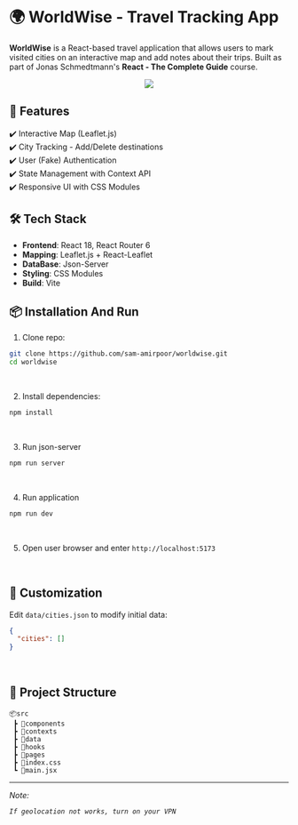 # 🌍 WorldWise - Travel Tracking App

**WorldWise** is a React-based travel application that allows users to mark visited cities on an interactive map and add notes about their trips. Built as part of Jonas Schmedtmann's **React - The Complete Guide** course.

<div align="center">
  <img src="./preview.gif" />
</div>

## 🚀 Features

✔️ Interactive Map (Leaflet.js)  
✔️ City Tracking - Add/Delete destinations  
✔️ User (Fake) Authentication     
✔️ State Management with Context API  
✔️ Responsive UI with CSS Modules

## 🛠 Tech Stack

- **Frontend**: React 18, React Router 6
- **Mapping**: Leaflet.js + React-Leaflet
- **DataBase**: Json-Server
- **Styling**: CSS Modules
- **Build**: Vite

## 📦 Installation And Run

1. Clone repo:

```bash
git clone https://github.com/sam-amirpoor/worldwise.git
cd worldwise
```

<br />

2. Install dependencies:

```bash
npm install
```

<br />

3. Run json-server

```bash
npm run server
```

<br />

4. Run application

```bash
npm run dev
```

<br />

5. Open user browser and enter `http://localhost:5173`

<br />

## 🔧 Customization

Edit `data/cities.json` to modify initial data:

```json
{
  "cities": []
}
```

<br />

## 📂 Project Structure

```
📦src
 ┣ 📂components
 ┣ 📂contexts
 ┣ 📂data
 ┣ 📂hooks
 ┣ 📂pages
 ┣ 📜index.css
 ┗ 📜main.jsx
```

---

<em>
Note:

`If geolocation not works, turn on your VPN`
</em>
